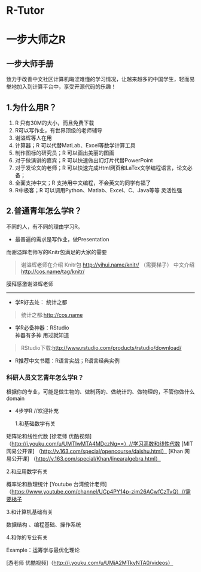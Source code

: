 R-Tutor
=======

#  一步大师之R
## 一步大师手册

 致力于改善中文社区计算机晦涩难懂的学习情况，让越来越多的中国学生，轻而易举地加入到计算平台中，享受开源代码的乐趣！

## 1.为什么用R？

1. R 只有30M的大小，而且免费下载
2. R可以写作业，有世界顶级的老师辅导
3. 谢溢辉等人在用
4. 计算器；R 可以代替MatLab、Excel等数学计算工具
5. 制作图标的研究员；R 可以画出美丽的图画
6. 对于做演讲的嘉宾；R 可以快速做出幻灯片代替PowerPoint
7. 对于发论文的老师；R 可以快速完成Html网页和LaTex文学编程语言，论文必备；
8. 全面支持中文；R 支持用中文编程，不会英文的同学有福了
9. R中极客；R 可以调用Python、Matlab、Excel、C、Java等等 灵活性强

## 2.普通青年怎么学R？

不同的人，有不同的理由学习R。

* 最普遍的需求是写作业，做Presentation

而谢溢辉老师写的Knitr包满足的大家的需要

> 谢溢辉老师在介绍 Knitr包 http://yihui.name/knitr/ （需要梯子）
> 中文介绍 http://cos.name/tag/knitr/


膜拜感激谢溢辉老师
********* 

* 学R好去处：  统计之都 

> 统计之都:http://cos.name
    
* 学R必备神器：RStudio  
神器有多神 用过就知道

> RStudio下载:http://www.rstudio.com/products/rstudio/download/

* R推荐中文书籍：R语言实战；R语言经典实例

### 科研人员文艺青年怎么学R？

根据你的专业，可能是做生物的、做制药的、做统计的、做物理的，不管你做什么domain

* 4步学R   //欢迎补充

  1.和基础数学有关

矩阵论和线性代数
[徐老师 优酷视频]（http://i.youku.com/u/UMTIwMTA4MDczNg==）//学习高数和线性代数
[MIT 网易公开课] （http://v.163.com/special/opencourse/daishu.html）
[Khan 网易公开课] （http://v.163.com/special/Khan/linearalgebra.html）

  2.和应用数学有关

概率论和数理统计
[Youtube 台湾统计老师] （https://www.youtube.com/channel/UCp4PY14p-zim26ACwfCzTvQ）//需要梯子

  3.和计算机基础有关

数据结构 、编程基础、操作系统 

  4.和你的专业有关

Example：运筹学与最优化理论 

[游老师 优酷视频]（http://i.youku.com/u/UMjA2MTkyNTA0/videos）



